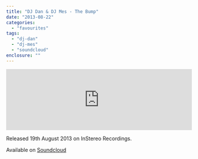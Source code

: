 ```yaml
---
title: "DJ Dan & DJ Mes - The Bump"
date: "2013-08-22"
categories: 
  - "favourites"
tags: 
  - "dj-dan"
  - "dj-mes"
  - "soundcloud"
enclosure: ""
---
```


<iframe src="https://w.soundcloud.com/player/?url=http%3A%2F%2Fapi.soundcloud.com%2Ftracks%2F106201560&amp;show_artwork=true" height="166" width="100%" frameborder="no" scrolling="no"></iframe>

Released 19th August 2013 on InStereo Recordings.

Available on [Soundcloud](https://soundcloud.com/djdanmusic/dj-dan-dj-mes-the-bump-1)
